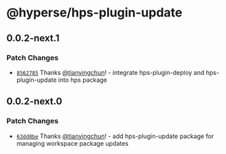 # @hyperse/hps-plugin-update

## 0.0.2-next.1

### Patch Changes

- [`8562785`](https://github.com/hyperse-io/hps/commit/856278589bf5a2377d384e1ff50bf4fa174883a7) Thanks [@tianyingchun](https://github.com/tianyingchun)! - integrate hps-plugin-deploy and hps-plugin-update into hps package

## 0.0.2-next.0

### Patch Changes

- [`63dd8be`](https://github.com/hyperse-io/hps/commit/63dd8be1b4d2f2ad3489db920a91731c8f09f53e) Thanks [@tianyingchun](https://github.com/tianyingchun)! - add hps-plugin-update package for managing workspace package updates
